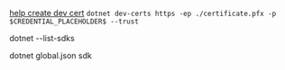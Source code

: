 [help create dev cert](https://learn.microsoft.com/en-us/dotnet/core/tools/dotnet-dev-certs)
`dotnet dev-certs https -ep ./certificate.pfx -p $CREDENTIAL_PLACEHOLDER$ --trust`

dotnet --list-sdks

dotnet global.json sdk <version>
